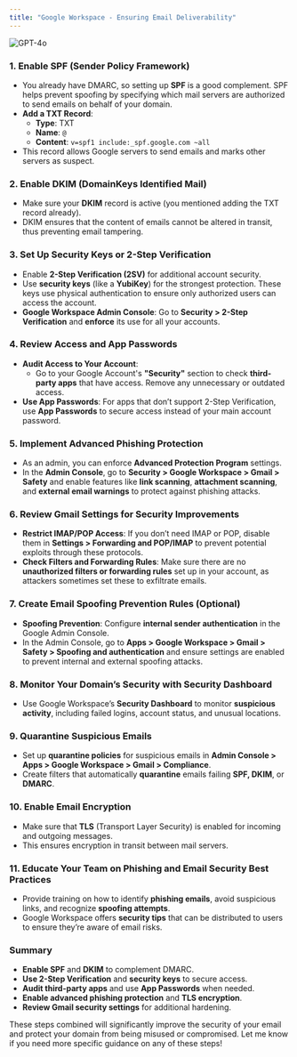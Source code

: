```yaml
---
title: "Google Workspace - Ensuring Email Deliverability"
---
```

![GPT-4o](https://img.shields.io/badge/GPT--4o-3333FF?style=for-the-badge&logo=openai&logoColor=white)



### 1. **Enable SPF (Sender Policy Framework)**
   - You already have DMARC, so setting up **SPF** is a good complement. SPF helps prevent spoofing by specifying which mail servers are authorized to send emails on behalf of your domain.
   - **Add a TXT Record**:
     - **Type**: TXT
     - **Name**: `@`
     - **Content**: `v=spf1 include:_spf.google.com ~all`
   - This record allows Google servers to send emails and marks other servers as suspect.

### 2. **Enable DKIM (DomainKeys Identified Mail)**
   - Make sure your **DKIM** record is active (you mentioned adding the TXT record already).
   - DKIM ensures that the content of emails cannot be altered in transit, thus preventing email tampering.

### 3. **Set Up Security Keys or 2-Step Verification**
   - Enable **2-Step Verification (2SV)** for additional account security.
   - Use **security keys** (like a **YubiKey**) for the strongest protection. These keys use physical authentication to ensure only authorized users can access the account.
   - **Google Workspace Admin Console**: Go to **Security > 2-Step Verification** and **enforce** its use for all your accounts.

### 4. **Review Access and App Passwords**
   - **Audit Access to Your Account**:
     - Go to your Google Account's **"Security"** section to check **third-party apps** that have access. Remove any unnecessary or outdated access.
   - **Use App Passwords**: For apps that don’t support 2-Step Verification, use **App Passwords** to secure access instead of your main account password.

### 5. **Implement Advanced Phishing Protection**
   - As an admin, you can enforce **Advanced Protection Program** settings.
   - In the **Admin Console**, go to **Security > Google Workspace > Gmail > Safety** and enable features like **link scanning**, **attachment scanning**, and **external email warnings** to protect against phishing attacks.

### 6. **Review Gmail Settings for Security Improvements**
   - **Restrict IMAP/POP Access**: If you don’t need IMAP or POP, disable them in **Settings > Forwarding and POP/IMAP** to prevent potential exploits through these protocols.
   - **Check Filters and Forwarding Rules**: Make sure there are no **unauthorized filters or forwarding rules** set up in your account, as attackers sometimes set these to exfiltrate emails.

### 7. **Create Email Spoofing Prevention Rules (Optional)**
   - **Spoofing Prevention**: Configure **internal sender authentication** in the Google Admin Console.
   - In the Admin Console, go to **Apps > Google Workspace > Gmail > Safety > Spoofing and authentication** and ensure settings are enabled to prevent internal and external spoofing attacks.

### 8. **Monitor Your Domain’s Security with Security Dashboard**
   - Use Google Workspace’s **Security Dashboard** to monitor **suspicious activity**, including failed logins, account status, and unusual locations.

### 9. **Quarantine Suspicious Emails**
   - Set up **quarantine policies** for suspicious emails in **Admin Console > Apps > Google Workspace > Gmail > Compliance**.
   - Create filters that automatically **quarantine** emails failing **SPF, DKIM**, or **DMARC**.

### 10. **Enable Email Encryption**
   - Make sure that **TLS** (Transport Layer Security) is enabled for incoming and outgoing messages.
   - This ensures encryption in transit between mail servers.

### 11. **Educate Your Team on Phishing and Email Security Best Practices**
   - Provide training on how to identify **phishing emails**, avoid suspicious links, and recognize **spoofing attempts**.
   - Google Workspace offers **security tips** that can be distributed to users to ensure they’re aware of email risks.

### Summary
- **Enable SPF** and **DKIM** to complement DMARC.
- **Use 2-Step Verification** and **security keys** to secure access.
- **Audit third-party apps** and use **App Passwords** when needed.
- **Enable advanced phishing protection** and **TLS encryption**.
- **Review Gmail security settings** for additional hardening.

These steps combined will significantly improve the security of your email and protect your domain from being misused or compromised. Let me know if you need more specific guidance on any of these steps!
